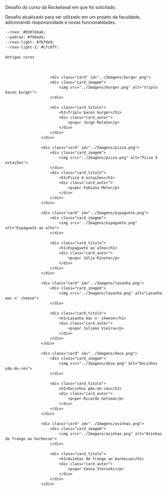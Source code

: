 Desafio do curso da Rocketseat em que foi solicitado.

Desafio atualizado para ser utilizado em um projeto da faculdade, adicionando responsividade e novas funcionalidades.

    --roxo: #0307ebab;
    --padrao: #f9dada;
    --roxo-light: #7b7de0;
    --roxo-light-2: #c7c8ff;

    Antigas cores



                        <div class="card" id="../Imagens/burger.png">
                        <div class="card_imagem">
                            <img src="../Imagens/burger.png" alt="triplo bacon burger">
                        </div>
            
                        <div class="card_titulo">
                            <h1>Triplo bacon burger</h1>
                            <div class="card_autor">
                                <p>por Jorge Relato</p>
                            </div>
                        </div>
                    </div>
            
                    <div class="card" id="../Imagens/pizza.png">
                        <div class="card_imagem">
                            <img src="../Imagens/pizza.png" alt="Pizza 4 estações">
                        </div>
                        <div class="card_titulo">
                            <h1>Pizza 4 estações</h1>
                            <div class="card_autor">
                                <p>por Fabiana Melo</p>
                            </div>
                        </div>
                    </div>
            
                    <div class="card" id="../Imagens/espaguete.png">
                        <div class="card_imagem">
                            <img src="../Imagens/espaguete.png" alt="Espaguete ao alho">
                        </div>
            
                        <div class="card_titulo">
                            <h1>Espaguete ao alho</h1>
                            <div class="card_autor">
                                <p>por Júlia Kinoto</p>
                            </div>
                        </div>
                    </div>
            
                    <div class="card" id="../Imagens/lasanha.png">
                        <div class="card_imagem">
                            <img src="../Imagens/lasanha.png" alt="Lasanha mac n' cheese">
                        </div>
            
                        <div class="card_titulo">
                            <h1>Lasanha mac n' cheese</h1>
                            <div class="card_autor">
                                <p>por Juliano Vieira</p>
                            </div>
                        </div>
                    </div>
            
                    <div class="card" id="../Imagens/doce.png">
                        <div class="card_imagem">
                            <img src="../Imagens/doce.png" alt="Docinhos pão-do-céu">
                        </div>
            
                        <div class="card_titulo">
                            <h1>Docinhos pão-do-céu</h1>
                            <div class="card_autor">
                                <p>por Ricardo Golvea</p>
                            </div>
                        </div>
                    </div>
            
                    <div class="card" id="../Imagens/asinhas.png">
                        <div class="card_imagem">
                            <img src="../Imagens/asinhas.png" alt="Asinhas de frango ao barbecue">
                        </div>
            
                        <div class="card_titulo">
                            <h1>Asinhas de frango ao barbecue</h1>
                            <div class="card_autor">
                                <p>por Vania Steroski</p>
                            </div>
                        </div>
                    </div>